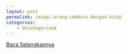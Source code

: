 ```yaml
---
layout: post
permalink: /mimpi-orang-cemburu-dengan-kita/
categories:
    - Uncategorized
---
```


[Baca Selengkapnya](/01)